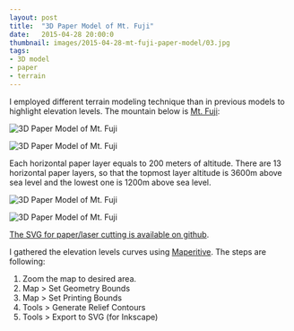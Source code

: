 ```yaml
---
layout: post
title:  "3D Paper Model of Mt. Fuji"
date:   2015-04-28 20:00:0
thumbnail: images/2015-04-28-mt-fuji-paper-model/03.jpg
tags:
- 3D model
- paper
- terrain
---
```


I employed different terrain modeling technique than in previous models to highlight elevation levels.
The mountain below is [Mt. Fuji](http://en.wikipedia.org/wiki/Mount_Fuji):

![3D Paper Model of Mt. Fuji]({{site.baseurl}}/images/2015-04-28-mt-fuji-paper-model/09.jpg "3D Paper Model of Mt. Fuji")

![3D Paper Model of Mt. Fuji]({{site.baseurl}}/images/2015-04-28-mt-fuji-paper-model/08.jpg "3D Paper Model of Mt. Fuji")

Each horizontal paper layer equals to 200 meters of altitude. There are 13 horizontal paper layers, so that the topmost layer altitude is 3600m above sea level and the lowest one is 1200m above sea level.

![3D Paper Model of Mt. Fuji]({{site.baseurl}}/images/2015-04-28-mt-fuji-paper-model/03.jpg "3D Paper Model of Mt. Fuji")

![3D Paper Model of Mt. Fuji]({{site.baseurl}}/images/2015-04-28-mt-fuji-paper-model/11.jpg "3D Paper Model of Mt. Fuji")

[The SVG for paper/laser cutting is available on github](https://github.com/petervojtek/diy/blob/gh-pages/images/2015-04-28-mt-fuji-paper-model/mt-fuji.svg).

I gathered the elevation levels curves using [Maperitive](http://maperitive.net/). The steps are following:

1. Zoom the map to desired area.
2. Map > Set Geometry Bounds
3. Map > Set Printing Bounds
4. Tools > Generate Relief Contours
5. Tools > Export to SVG (for Inkscape)


